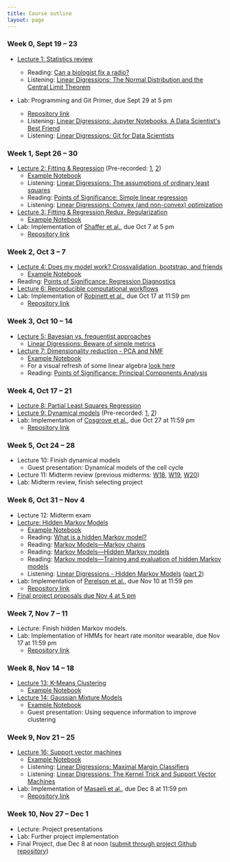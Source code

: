 ```yaml
---
title: Course outline
layout: page
---
```


### Week 0, Sept 19 – 23

- [Lecture 1: Statistics review](../public/Wk1-Lecture1.pdf)
  - Reading: [Can a biologist fix a radio?](https://www.cell.com/cancer-cell/fulltext/S1535-6108(02)00133-2)
  - Listening: [Linear Digressions: The Normal Distribution and the Central Limit Theorem](https://lineardigressions.com/episodes/2018/12/9/the-normal-distribution-and-the-central-limit-theorem)

- Lab: Programming and Git Primer, due Sept 29 at 5 pm
  - [Repository link](https://classroom.github.com/a/3LPFxns6)
  - Listening: [Linear Digressions: Jupyter Notebooks, A Data Scientist's Best Friend](https://lineardigressions.com/episodes/2017/8/20/jupyter-notebooks-a-data-scientists-best-friend)
  - Listening: [Linear Digressions: Git for Data Scientists](https://lineardigressions.com/episodes/2018/6/3/git-for-data-scientists)

### Week 1, Sept 26 – 30

<!-- lecture 2 remote due to SIAM -->

- [Lecture 2: Fitting & Regression](../public/Wk1-Lecture2.pdf) (Pre-recorded: [1](https://youtu.be/-lG53OEl1-s), [2](https://youtu.be/k0xUp8DPNIA))
  - [Example Notebook](../public/examples/OLS-Example.ipynb)
  - Listening: [Linear Digressions: The assumptions of ordinary least squares](https://lineardigressions.com/episodes/2019/1/12/the-assumptions-of-ordinary-least-squares)
  - Reading: [Points of Significance: Simple linear regression](https://www.nature.com/nmeth/journal/v12/n11/full/nmeth.3627.html)
  - Listening: [Linear Digressions: Convex (and non-convex) optimization](https://lineardigressions.com/episodes/2018/12/16/convex-and-non-convex-optimization)
- [Lecture 3: Fitting & Regression Redux, Regularization](../public/Wk2-Lecture3.pdf)
  - [Example Notebook](../public/examples/Regularization-Example.ipynb)
- Lab: Implementation of [Shaffer et al.](https://www.nature.com/nature/journal/v546/n7658/abs/nature22794.html), due Oct 7 at 5 pm
  - [Repository link](https://classroom.github.com/a/QcUTUD2y)

### Week 2, Oct 3 – 7

- [Lecture 4: Does my model work? Crossvalidation, bootstrap, and friends](../public/Wk2-Lecture4.pdf)
  - [Example Notebook](../public/examples/CrossVal-Example.ipynb)
- Reading: [Points of Significance: Regression Diagnostics](https://www.nature.com/nmeth/journal/v13/n5/abs/nmeth.3854.html)
- [Lecture 6: Reproducible computational workflows](../public/Wk3-Lecture6.pdf)
- Lab: Implementation of [Robinett et al.](https://doi.org/10.1016/j.cels.2018.05.018), due Oct 17 at 11:59 pm
  - [Repository link](https://classroom.github.com/a/ot_ZCaiY)

### Week 3, Oct 10 – 14

- [Lecture 5: Bayesian vs. frequentist approaches](../public/Wk3-Lecture5.pdf)
  - [Linear Digressions: Beware of simple metrics](https://lineardigressions.com/episodes/2019/12/22/data-scientists-beware-of-simple-metrics)
- [Lecture 7: Dimensionality reduction - PCA and NMF](../public/Wk4-Lecture7.pdf)
  - [Example Notebook](../public/examples/PCA-NNMF.ipynb)
  - For a visual refresh of some linear algebra [look here](https://www.youtube.com/playlist?list=PLZHQObOWTQDPD3MizzM2xVFitgF8hE_ab)
  - Reading: [Points of Significance: Principal Components Analysis](https://www.nature.com/articles/nmeth.4346)

### Week 4, Oct 17 – 21

<!-- lecture 9 remote due to SACB -->

- [Lecture 8: Partial Least Squares Regression](../public/Wk4-Lecture8.pdf)
- [Lecture 9: Dynamical models](../public/Wk5-Lecture09.pdf) (Pre-recorded: [1](https://youtu.be/Vzh3qAsBLBo), [2](https://youtu.be/QC32PvWk418))
- Lab: Implementation of [Cosgrove et al.](https://pubs.rsc.org/en/Content/ArticleLanding/2010/MB/b926287c), due Oct 27 at 11:59 pm
  - [Repository link](https://classroom.github.com/a/e7aoa1hr)

### Week 5, Oct 24 – 28

- Lecture 10: Finish dynamical models
  - Guest presentation: Dynamical models of the cell cycle
- Lecture 11: Midterm review (previous midterms: [W18](../files/midterm-W18.pdf), [W19](../files/midterm-W19.pdf), [W20](../files/midterm-W20.pdf))
- Lab: Midterm review, finish selecting project

### Week 6, Oct 31 – Nov 4

- Lecture 12: Midterm exam
- [Lecture: Hidden Markov Models](../public/Wk5-Lecture10.pdf)
  - [Example Notebook](../public/examples/HMMs-example.ipynb)
  - Reading: [What is a hidden Markov model?](https://www.nature.com/articles/nbt1004-1315)
  - Reading: [Markov Models—Markov chains](https://www.nature.com/articles/s41592-019-0476-x)
  - Reading: [Markov Models—Hidden Markov models](https://www.nature.com/articles/s41592-019-0532-6)
  - Reading: [Markov models—Training and evaluation of hidden Markov models](https://www.nature.com/articles/s41592-019-0702-6)
  - Listening: [Linear Digressions - Hidden Markov Models](https://lineardigressions.com/episodes/2016/2/23/introducing-hidden-markov-models-hmm-part-1) ([part 2](https://lineardigressions.com/episodes/2016/2/23/genetics-and-um-detection-hmms-part-2))
- Lab: Implementation of [Perelson et al.](https://www.science.org/doi/10.1126/science.271.5255.1582), due Nov 10 at 11:59 pm
  - [Repository link](https://classroom.github.com/a/I2ygrEAV)
- [Final project proposals due Nov 4 at 5 pm](https://bruinlearn.ucla.edu/courses/139668/assignments/1247677?module_item_id=5340857)

### Week 7, Nov 7 – 11

- Lecture: Finish hidden Markov models.
- Lab: Implementation of HMMs for heart rate monitor wearable, due Nov 17 at 11:59 pm
  - [Repository link](https://classroom.github.com/a/2II4BaXL)

### Week 8, Nov 14 – 18

- [Lecture 13: K-Means Clustering](../public/Wk7-Lecture13.pdf)
  - [Example Notebook](../public/examples/K-Means.ipynb)
- [Lecture 14: Gaussian Mixture Models](../public/Wk7-Lecture14.pdf)
  - [Example Notebook](../public/examples/Gaussian-Mixtures.ipynb)
  - Guest presentation: Using sequence information to improve clustering

### Week 9, Nov 21 – 25

- [Lecture 16: Support vector machines](../public/Wk8-Lecture16.pdf)
  - [Example Notebook](../public/examples/SVMs-example.ipynb)
  - Listening: [Linear Digressions: Maximal Margin Classifiers](https://lineardigressions.com/episodes/2017/12/3/maximal-margin-classifiers)
  - Listening: [Linear Digressions: The Kernel Trick and Support Vector Machines](https://lineardigressions.com/episodes/2017/12/10/the-kernel-trick-and-support-vector-machines)
- Lab: Implementation of [Masaeli et al.](https://www.nature.com/articles/srep37863), due Dec 8 at 11:59 pm
  - [Repository link](https://classroom.github.com/a/miYiiLF0)

### Week 10, Nov 27 – Dec 1

- Lecture: Project presentations
- Lab: Further project implementation
- Final Project, due Dec 8 at noon ([submit through project Github repository](https://classroom.github.com/a/lC-t8NEe))
